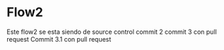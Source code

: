 # Flow2
Este flow2 se esta siendo de source control commit 2
commit 3 con pull request
Commit 3.1 con pull request